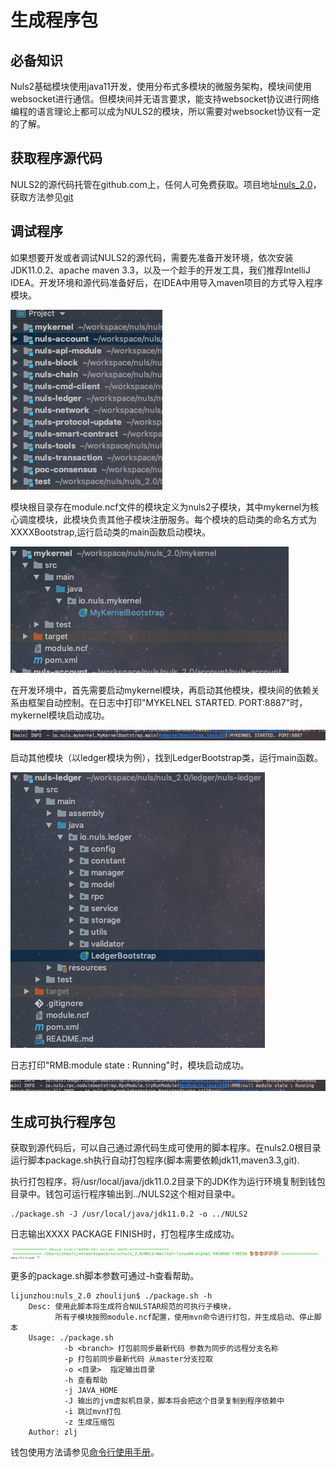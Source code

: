 # 生成程序包

## 必备知识
Nuls2基础模块使用java11开发，使用分布式多模块的微服务架构，模块间使用websocket进行通信。但模块间并无语言要求，能支持websocket协议进行网络编程的语言理论上都可以成为NULS2的模块，所以需要对websocket协议有一定的了解。
## 获取程序源代码
NULS2的源代码托管在github.com上，任何人可免费获取。项目地址[nuls_2.0](https://github.com/nuls-io/nuls_2.0)，获取方法参见[git](https://git-scm.com/book/en/v2)
## 调试程序
如果想要开发或者调试NULS2的源代码，需要先准备开发环境，依次安装JDK11.0.2、apache maven 3.3，以及一个趁手的开发工具，我们推荐IntelliJ IDEA。开发环境和源代码准备好后，在IDEA中用导入maven项目的方式导入程序模块。

![modules](./start/modules.png)

模块根目录存在module.ncf文件的模块定义为nuls2子模块，其中mykernel为核心调度模块，此模块负责其他子模块注册服务。每个模块的启动类的命名方式为XXXXBootstrap,运行启动类的main函数启动模块。

![](./start/module.png)

在开发环境中，首先需要启动mykernel模块，再启动其他模块，模块间的依赖关系由框架自动控制。在日志中打印"MYKELNEL STARTED. PORT:8887"时，mykernel模块启动成功。

![](./start/mykernelstarted.png)

启动其他模块（以ledger模块为例），找到LedgerBootstrap类，运行main函数。

![](./start/ledger.png)

日志打印"RMB:module state : Running"时，模块启动成功。

![](./start/ledgerstart.png)

## 生成可执行程序包
获取到源代码后，可以自己通过源代码生成可使用的脚本程序。在nuls2.0根目录运行脚本package.sh执行自动打包程序(脚本需要依赖jdk11,maven3.3,git).

执行打包程序，将/usr/local/java/jdk11.0.2目录下的JDK作为运行环境复制到钱包目录中。钱包可运行程序输出到../NULS2这个相对目录中。
```
./package.sh -J /usr/local/java/jdk11.0.2 -o ../NULS2
```
日志输出XXXX PACKAGE FINISH时，打包程序生成成功。

![](./start/package.png)

更多的package.sh脚本参数可通过-h查看帮助。
```
lijunzhou:nuls_2.0 zhoulijun$ ./package.sh -h
    Desc: 使用此脚本将生成符合NULSTAR规范的可执行子模块，
    	  所有子模块按照module.ncf配置，使用mvn命令进行打包，并生成启动、停止脚本
    Usage: ./package.sh 
    		-b <branch> 打包前同步最新代码 参数为同步的远程分支名称
    		-p 打包前同步最新代码 从master分支拉取
    		-o <目录>  指定输出目录
    		-h 查看帮助
    		-j JAVA_HOME
    		-J 输出的jvm虚拟机目录，脚本将会把这个目录复制到程序依赖中
    		-i 跳过mvn打包
    		-z 生成压缩包
    Author: zlj
```
钱包使用方法请参见[命令行使用手册](/zh/NULS2.0/linuxTutorial.html)。